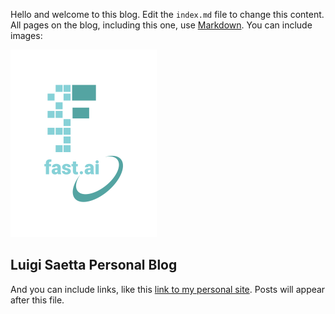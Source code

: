 Hello and welcome to this blog. Edit the `index.md` file to change this content. All pages on the blog, including this one, use [Markdown](https://guides.github.com/features/mastering-markdown/). You can include images:

![Image of fast.ai logo](images/logo.png)

## Luigi Saetta Personal Blog

And you can include links, like this [link to my personal site](https://luigisaetta.it). Posts will appear after this file. 
